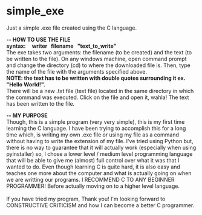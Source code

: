 # simple_exe
Just a simple .exe file created using the C language.

**-- HOW TO USE THE FILE**<br/>
**syntax: &nbsp; &nbsp; writer &nbsp; filename &nbsp; "text_to_write"**<br/>
The exe takes two arguments: the filename (to be created) and the text (to be written to the file).
On any windows machine, open command prompt and change the directory (cd) to where the downloaded file is.
Then, type the name of the file with the arguments specified above.<br/>
**NOTE: the text has to be written with double quotes surrounding it ex. "Hello World!".**<br/>
There will be a new .txt file (text file) located in the same directory in which the command was executed.
Click on the file and open it, wahla! The text has been written to the file.

**-- MY PURPOSE**<br/>
Though, this is a simple program (very very simple), this is my first time learning the C language. I have been trying to accomplish this for a long time which, is writing my own .exe file or using my file as a command without having to write the extension of my file. I've tried using Python but, there is no way to guarantee that it will actually work (especially when using pyinstaller) so, I chose a lower level / medium level programming language that will be able to give me (almost) full control over what it was that I wanted to do. Even though learning C is quite hard, it is also easy and teaches one more about the computer and what is actually going on when we are writting our programs. I RECOMMEND C TO ANY BEGINNER PROGRAMMER! Before actually moving on to a higher level language.<br/>
<br/>
If you have tried my program, Thank you! I'm looking forward to CONSTRUCTIVE CRITICISM and how I can become a better C programmer.
